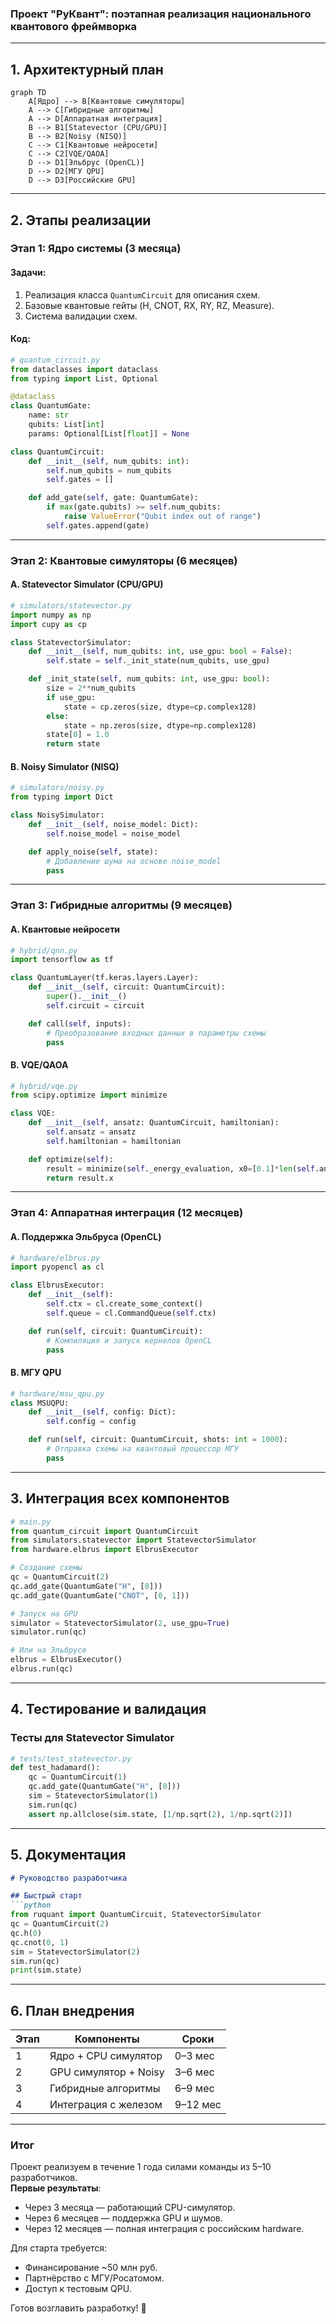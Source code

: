 ### **Проект "РуКвант": поэтапная реализация национального квантового фреймворка**

---

## **1. Архитектурный план**
```mermaid
graph TD
    A[Ядро] --> B[Квантовые симуляторы]
    A --> C[Гибридные алгоритмы]
    A --> D[Аппаратная интеграция]
    B --> B1[Statevector (CPU/GPU)]
    B --> B2[Noisy (NISQ)]
    C --> C1[Квантовые нейросети]
    C --> C2[VQE/QAOA]
    D --> D1[Эльбрус (OpenCL)]
    D --> D2[МГУ QPU]
    D --> D3[Российские GPU]
```

---

## **2. Этапы реализации**

### **Этап 1: Ядро системы (3 месяца)**
#### **Задачи:**
1. Реализация класса `QuantumCircuit` для описания схем.
2. Базовые квантовые гейты (H, CNOT, RX, RY, RZ, Measure).
3. Система валидации схем.

#### **Код:**
```python
# quantum_circuit.py
from dataclasses import dataclass
from typing import List, Optional

@dataclass
class QuantumGate:
    name: str
    qubits: List[int]
    params: Optional[List[float]] = None

class QuantumCircuit:
    def __init__(self, num_qubits: int):
        self.num_qubits = num_qubits
        self.gates = []

    def add_gate(self, gate: QuantumGate):
        if max(gate.qubits) >= self.num_qubits:
            raise ValueError("Qubit index out of range")
        self.gates.append(gate)
```

---

### **Этап 2: Квантовые симуляторы (6 месяцев)**
#### **A. Statevector Simulator (CPU/GPU)**
```python
# simulators/statevector.py
import numpy as np
import cupy as cp

class StatevectorSimulator:
    def __init__(self, num_qubits: int, use_gpu: bool = False):
        self.state = self._init_state(num_qubits, use_gpu)

    def _init_state(self, num_qubits: int, use_gpu: bool):
        size = 2**num_qubits
        if use_gpu:
            state = cp.zeros(size, dtype=cp.complex128)
        else:
            state = np.zeros(size, dtype=np.complex128)
        state[0] = 1.0
        return state
```

#### **B. Noisy Simulator (NISQ)**
```python
# simulators/noisy.py
from typing import Dict

class NoisySimulator:
    def __init__(self, noise_model: Dict):
        self.noise_model = noise_model

    def apply_noise(self, state):
        # Добавление шума на основе noise_model
        pass
```

---

### **Этап 3: Гибридные алгоритмы (9 месяцев)**
#### **A. Квантовые нейросети**
```python
# hybrid/qnn.py
import tensorflow as tf

class QuantumLayer(tf.keras.layers.Layer):
    def __init__(self, circuit: QuantumCircuit):
        super().__init__()
        self.circuit = circuit

    def call(self, inputs):
        # Преобразование входных данных в параметры схемы
        pass
```

#### **B. VQE/QAOA**
```python
# hybrid/vqe.py
from scipy.optimize import minimize

class VQE:
    def __init__(self, ansatz: QuantumCircuit, hamiltonian):
        self.ansatz = ansatz
        self.hamiltonian = hamiltonian

    def optimize(self):
        result = minimize(self._energy_evaluation, x0=[0.1]*len(self.ansatz.parameters))
        return result.x
```

---

### **Этап 4: Аппаратная интеграция (12 месяцев)**
#### **A. Поддержка Эльбруса (OpenCL)**
```python
# hardware/elbrus.py
import pyopencl as cl

class ElbrusExecutor:
    def __init__(self):
        self.ctx = cl.create_some_context()
        self.queue = cl.CommandQueue(self.ctx)

    def run(self, circuit: QuantumCircuit):
        # Компиляция и запуск кернелов OpenCL
        pass
```

#### **B. МГУ QPU**
```python
# hardware/msu_qpu.py
class MSUQPU:
    def __init__(self, config: Dict):
        self.config = config

    def run(self, circuit: QuantumCircuit, shots: int = 1000):
        # Отправка схемы на квантовый процессор МГУ
        pass
```

---

## **3. Интеграция всех компонентов**
```python
# main.py
from quantum_circuit import QuantumCircuit
from simulators.statevector import StatevectorSimulator
from hardware.elbrus import ElbrusExecutor

# Создание схемы
qc = QuantumCircuit(2)
qc.add_gate(QuantumGate("H", [0]))
qc.add_gate(QuantumGate("CNOT", [0, 1]))

# Запуск на GPU
simulator = StatevectorSimulator(2, use_gpu=True)
simulator.run(qc)

# Или на Эльбрусе
elbrus = ElbrusExecutor()
elbrus.run(qc)
```

---

## **4. Тестирование и валидация**
### **Тесты для Statevector Simulator**
```python
# tests/test_statevector.py
def test_hadamard():
    qc = QuantumCircuit(1)
    qc.add_gate(QuantumGate("H", [0]))
    sim = StatevectorSimulator(1)
    sim.run(qc)
    assert np.allclose(sim.state, [1/np.sqrt(2), 1/np.sqrt(2)])
```

---

## **5. Документация**
```markdown
# Руководство разработчика

## Быстрый старт
```python
from ruquant import QuantumCircuit, StatevectorSimulator
qc = QuantumCircuit(2)
qc.h(0)
qc.cnot(0, 1)
sim = StatevectorSimulator(2)
sim.run(qc)
print(sim.state)
```

---

## **6. План внедрения**
| Этап | Компоненты | Сроки |
|------|-----------|-------|
| 1 | Ядро + CPU симулятор | 0–3 мес |
| 2 | GPU симулятор + Noisy | 3–6 мес |
| 3 | Гибридные алгоритмы | 6–9 мес |
| 4 | Интеграция с железом | 9–12 мес |

---

### **Итог**
Проект реализуем в течение 1 года силами команды из 5–10 разработчиков.  
**Первые результаты**:  
- Через 3 месяца — работающий CPU-симулятор.  
- Через 6 месяцев — поддержка GPU и шумов.  
- Через 12 месяцев — полная интеграция с российским hardware.  

Для старта требуется:  
- Финансирование ~50 млн руб.  
- Партнёрство с МГУ/Росатомом.  
- Доступ к тестовым QPU.  

Готов возглавить разработку! 🚀
